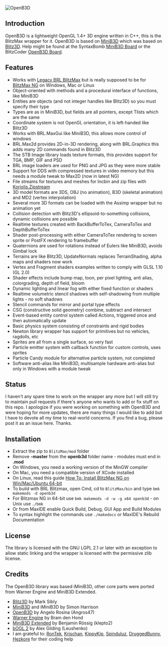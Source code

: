 
![OpenB3D](./media/openb3d_logo_512.png)

## Introduction
OpenB3D is a lightweight OpenGL 1.4+ 3D engine written in C++, this is the BlitzMax wrapper for it. OpenB3D is based on [MiniB3D](https://github.com/si-design/minib3d) which was based on [Blitz3D](https://github.com/blitz-research/blitz3d). Help might be found at the SyntaxBomb [MiniB3D Board](http://www.syntaxbomb.com/index.php/board,20.0.html) or the BlitzCoder [OpenB3D Board](https://www.blitzcoder.org/forum/topics.php?category=16).

## Features
* Works with [Legacy BRL BlitzMax](https://github.com/blitz-research/blitzmax) but is really supposed to be for [BlitzMax NG](https://github.com/bmx-ng/bmx-ng/releases) on Windows, Mac or Linux
* Object-oriented with methods and a procedural interface of functions, like MiniB3D
* Entities are objects (and not integer handles like Blitz3D) so you must specify their type
* Types are as in MiniB3D, but fields are all pointers, except Tlists which are the same
* Coordinate system is not OpenGL orientation, it is left-handed like Blitz3D
* Works with BRL.MaxGui like MiniB3D, this allows more control of windows
* BRL.Max2d provides 2D-in-3D rendering, along with BRL.Graphics this adds many 2D commands found in Blitz3D
* The STB Image library loads texture formats, this provides support for TGA, BMP, GIF and PSD
* BRL image loaders are used for PNG and JPG as they were more stable
* Support for DDS with compressed textures in video memory but this needs a module tweak to Max2D (now in latest NG)
* File streams for textures and meshes for Incbin and zip files with [Koriolis.Zipstream](https://github.com/maxmods/koriolis.mod)
* 3D model formats are 3DS, OBJ (no animation), B3D (skeletal animation) and MD2 (vertex interpolation)
* Several more 3D formats can be loaded with the Assimp wrapper but no animation yet
* Collision detection with Blitz3D's ellipsoid-to-something collisions, dynamic collisions are possible
* Realtime textures created with BackBufferToTex, CameraToTex and DepthBufferToTex
* Shader post-processing with either CameraToTex rendering to screen sprite or PostFX rendering to framebuffer
* Quaternions are used for rotations instead of Eulers like MiniB3D, avoids Gimbal lock
* Terrains are like Blitz3D, UpdateNormals replaces TerrainShading, alpha maps and shaders now work
* Vertex and Fragment shaders examples written to comply with GLSL 1.10 (GL 2.0)
* Shader effects include bump map, toon, per pixel lighting, anti alias, colorgrading, depth of field, bloom
* Dynamic lighting and linear fog with either fixed function or shaders
* Realtime volumetric stencil shadows with self-shadowing from multiple lights - no soft shadows
* Stencil commands for mirror and portal type effects
* CSG (constructive solid geometry) combine, subtract and intersect
* Event-based entity control system called Actions, triggered once and then automatically update
* Basic physics system consisting of constraints and rigid bodies
* Newton library wrapper has support for primitives but no vehicles, ragdolls, etc
* Sprites are all from a single surface, so very fast
* Particle emitter system with callback function for custom controls, uses sprites
* Particle Candy module for alternative particle system, not completed
* Software anti-alias like MiniB3D, multisample hardware anti-alias but only in Windows with a module tweak

## Status

I haven't any spare time to work on the wrapper any more but I will still try to maintain pull requests if there's anyone who wants to add or fix stuff on this repo. I apologize if you were working on something with OpenB3D and were hoping for more updates, there are many things I would like to add but I have to devote all my time to real-world concerns. If you find a bug, please post it as an issue here. Thanks.

## Installation
* Extract the zip to `BlitzMax/mod` folder
* Remove **-master** from the **openb3d** folder name - modules must end in **.mod**
* On Windows, you need a working version of the MinGW compiler
* On Mac, you need a compatible version of XCode installed
* On Linux, read this guide [How To: Install BlitzMax NG on Win/Mac/Ubuntu 64-bit](https://www.syntaxbomb.com/index.php/topic,61.0.html)
* To build with BRL Blitzmax, open Cmd, cd to `BlitzMax/bin` and type `bmk makemods -d openb3d`
* For Blitzmax NG in 64-bit use `bmk makemods -d -w -g x64 openb3d` - on Unix use `./bmk`
* Or from MaxIDE enable Quick Build, Debug, GUI App and Build Modules
* To syntax highlight the commands use `./makedocs` or MaxIDE's Rebuild Documentation

## License
The library is licensed with the GNU LGPL 2.1 or later with an exception to allow static linking and the wrapper is licensed with the permissive zlib license.

## Credits
The OpenB3D library was based iMiniB3D, other core parts were ported from Warner Engine and MiniB3D Extended.

* [Blitz3D](https://github.com/blitz-research/blitz3d) by Mark Sibly
* [MiniB3D](https://github.com/si-design) and iMiniB3D by Simon Harrison
* [OpenB3D](https://sourceforge.net/projects/minib3d/) by Angelo Rosina (Angros47)
* [Warner Engine](https://code.google.com/archive/p/warner-engine/) by Bram den Hond
* [MiniB3D Extended](https://code.google.com/archive/p/minib3dextended/) by Benjamin Rössig (klepto2)
* [bOGL 2](https://github.com/Leushenko/bOGL-2) by Alex Gilding (Leushenko)
* I am grateful to: [RonTek](https://www.blitzcoder.org/forum/), [Krischan](https://github.com/Krischan74), [KippyKip](https://github.com/Kippykip), [Spinduluz](https://github.com/Spinduluz), [DruggedBunny](https://github.com/DruggedBunny), [Hezkore](https://bitbucket.org/Hezkore/) for their coding help

